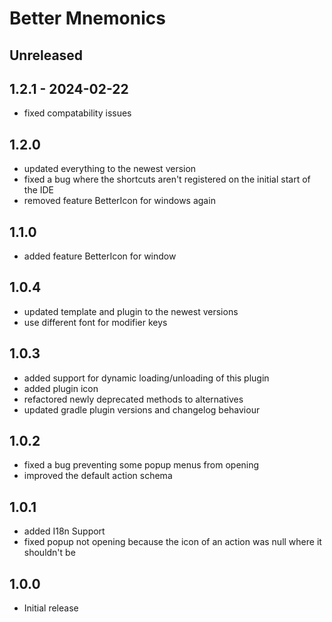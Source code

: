 <!-- Keep a Changelog guide -> https://keepachangelog.com -->

# Better Mnemonics

## Unreleased

## 1.2.1 - 2024-02-22

- fixed compatability issues

## 1.2.0

- updated everything to the newest version
- fixed a bug where the shortcuts aren't registered on the initial start of the IDE
- removed feature BetterIcon for windows again

## 1.1.0

- added feature BetterIcon for window

## 1.0.4

- updated template and plugin to the newest versions
- use different font for modifier keys

## 1.0.3

- added support for dynamic loading/unloading of this plugin
- added plugin icon
- refactored newly deprecated methods to alternatives
- updated gradle plugin versions and changelog behaviour

## 1.0.2

- fixed a bug preventing some popup menus from opening
- improved the default action schema

## 1.0.1

- added I18n Support
- fixed popup not opening because the icon of an action was null where it shouldn't be

## 1.0.0

- Initial release
